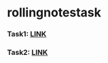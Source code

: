 # rollingnotestask
### Task1: [LINK](https://rollingnotestask-3840c.web.app/)
### Task2: [LINK](https://rollingnotestask.web.app/)
